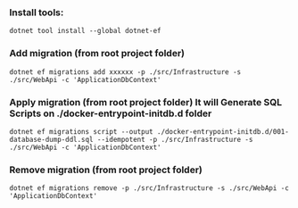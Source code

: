 ### Install tools:
```
dotnet tool install --global dotnet-ef
```

### Add migration (from root project folder)
```
dotnet ef migrations add xxxxxx -p ./src/Infrastructure -s ./src/WebApi -c 'ApplicationDbContext'
```

### Apply migration (from root project folder) It will Generate SQL Scripts on ./docker-entrypoint-initdb.d folder
```
dotnet ef migrations script --output ./docker-entrypoint-initdb.d/001-database-dump-ddl.sql --idempotent -p ./src/Infrastructure -s ./src/WebApi -c 'ApplicationDbContext'
```

### Remove migration (from root project folder)
```
dotnet ef migrations remove -p ./src/Infrastructure -s ./src/WebApi -c 'ApplicationDbContext'
```